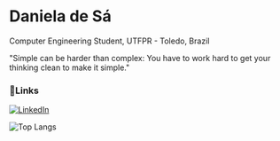 
# Daniela de Sá
Computer Engineering Student, UTFPR - Toledo, Brazil
        
"Simple can be harder than complex: You have to work hard to get your thinking clean to make it simple."

###  📧Links

[![LinkedIn](https://img.shields.io/badge/LinkedIn-000?style=for-the-badge&logo=linkedin&logoColor=823085)](https://www.linkedin.com/in/danielasteim/)

![Top Langs](https://github-readme-stats-git-masterrstaa-rickstaa.vercel.app/api/top-langs/?username=danielasteim&layout=donut&bg_color=000&border_color=823085&title_color=823085&text_color=FFF)

